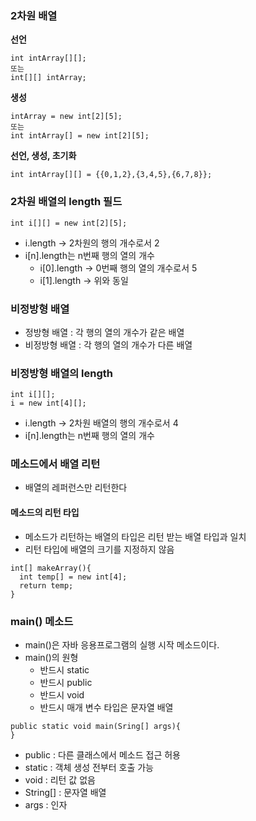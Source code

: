 ### 2차원 배열
__선언__
```
int intArray[][];
또는
int[][] intArray;
```
__생성__
```
intArray = new int[2][5];
또는
int intArray[] = new int[2][5];
```
__선언, 생성, 초기화__
```
int intArray[][] = {{0,1,2},{3,4,5},{6,7,8}};
```
### 2차원 배열의 length 필드
```
int i[][] = new int[2][5];
```
- i.length -> 2차원의 행의 개수로서 2
- i[n].length는 n번째 행의 열의 개수
  - i[0].length -> 0번째 행의 열의 개수로서 5
  - i[1].length -> 위와 동일
  
### 비정방형 배열
- 정방형 배열 : 각 행의 열의 개수가 같은 배열
- 비정방형 배열 : 각 행의 열의 개수가 다른 배열

### 비정방형 배열의 length
```
int i[][];
i = new int[4][];
```
- i.length -> 2차원 배열의 행의 개수로서 4
- i[n].length는 n번째 행의 열의 개수

### 메소드에서 배열 리턴
- 배열의 레퍼런스만 리턴한다

#### 메소드의 리턴 타입
- 메소드가 리턴하는 배열의 타입은 리턴 받는 배열 타입과 일치
- 리턴 타입에 배열의 크기를 지정하지 않음
```
int[] makeArray(){
  int temp[] = new int[4];
  return temp;
}
```
### main() 메소드
- main()은 자바 응용프로그램의 실행 시작 메소드이다. 
- main()의 원형
  - 반드시 static
  - 반드시 public
  - 반드시 void
  - 반드시 매개 변수 타입은 문자열 배열
```
public static void main(Sring[] args){
}
```
  - public : 다른 클래스에서 메소드 접근 허용
  - static : 객체 생성 전부터 호출 가능
  - void : 리턴 값 없음
  - String[] : 문자열 배열
  - args : 인자
